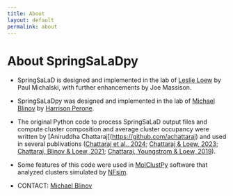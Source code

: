 ```yaml
---
title: About
layout: default
permalink: about
---
```


# About SpringSaLaDpy

* SpringSaLaD is designed and implemented in the lab of 
[Leslie Loew](https://facultydirectory.uchc.edu/profile?profileId=Loew-Leslie) by Paul Michalski, 
with further enhancements by Joe Massison.

* SpringSaLaDpy was designed and implemented in the lab of 
[Michael Blinov](https://health.uconn.edu/blinov-lab/) by [Harrison Perone](https://github.com/Hlpred).

* The original Python code to process SpringSaLaD output files and compute cluster composition and 
average cluster occupancy were written by [Aniruddha Chattaraj[(https://github.com/achattaraj) and used in 
several publivations ([Chattaraj et al., 2024](https://pubmed.ncbi.nlm.nih.gov/39046778/); 
[Chattaraj & Loew, 2023](https://pubmed.ncbi.nlm.nih.gov/36987392/); 
[Chattaraj, Blinov & Loew, 2021](https://pubmed.ncbi.nlm.nih.gov/34236318/); 
[Chattaraj, Youngstrom & Loew, 2019](https://pubmed.ncbi.nlm.nih.gov/30661665/)).

* Some features of this code were used in [MolClustPy](http://molclustpy.github.io) software 
that analyzed clusters simulated by [NFsim](https://michaelsneddon.net/nfsim/).

* CONTACT: [Michael Blinov](blinov@uchc.edu)



